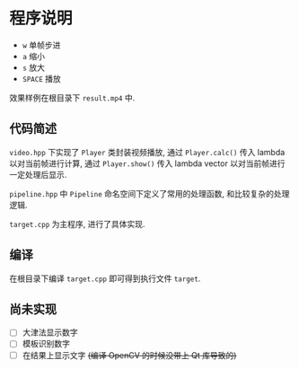 # 程序说明

- `w` 单帧步进
- `a` 缩小
- `s` 放大
- `SPACE` 播放

效果样例在根目录下 `result.mp4` 中. 

## 代码简述

`video.hpp` 下实现了 `Player` 类封装视频播放, 通过 `Player.calc()` 传入 lambda 以对当前帧进行计算, 通过 `Player.show()` 传入 lambda vector 以对当前帧进行一定处理后显示. 

`pipeline.hpp` 中 `Pipeline` 命名空间下定义了常用的处理函数, 和比较复杂的处理逻辑. 

`target.cpp` 为主程序, 进行了具体实现.

## 编译

在根目录下编译 `target.cpp` 即可得到执行文件 `target`. 

## 尚未实现

- [ ] 大津法显示数字
- [ ] 模板识别数字
- [ ] 在结果上显示文字 ~~(编译 OpenCV 的时候没带上 Qt 库导致的)~~